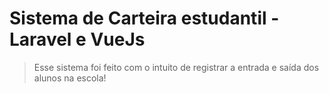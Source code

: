 # Sistema de Carteira estudantil - Laravel e VueJs

> Esse sistema foi feito com o intuito de registrar a entrada e saída dos alunos na escola!
